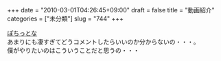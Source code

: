+++
date = "2010-03-01T04:26:45+09:00"
draft = false
title = "動画紹介"
categories = ["未分類"]
slug = "744"
+++

<p><a href="http://www.nicovideo.jp/watch/sm9850771">ぽちっとな</a><br />あまりにも凄すぎてどうコメントしたらいいのか分からないの・・・。<br />僕がやりたいのはこういうことだと思うの・・・</p>

